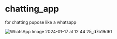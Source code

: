 # chatting_app
 for chatting pupose like a whatsapp
 
![WhatsApp Image 2024-01-17 at 12 44 25_d7b19d61](https://github.com/appcreatorabhay/chats/assets/127887672/9326d328-f0d1-491d-ac79-ef15a692888b)

